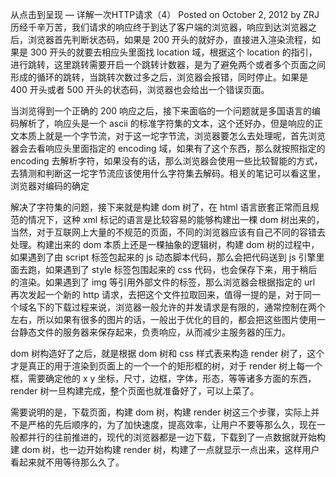 从点击到呈现 — 详解一次HTTP请求（4）
Posted on October 2, 2012 by ZRJ 历经千辛万苦，我们请求的响应终于到达了客户端的浏览器，响应到达浏览器之后，浏览器首先判断状态码，如果是 200 开头的就好办，直接进入渲染流程，如果是 300 开头的就要去相应头里面找 location 域，根据这个 location 的指引，进行跳转，这里跳转需要开启一个跳转计数器，是为了避免两个或者多个页面之间形成的循环的跳转，当跳转次数过多之后，浏览器会报错，同时停止。如果是 400 开头或者 500 开头的状态码，浏览器也会给出一个错误页面。

当浏览得到一个正确的 200 响应之后，接下来面临的一个问题就是多国语言的编码解析了，响应头是一个 ascii 的标准字符集的文本，这个还好办，但是响应的正文本质上就是一个字节流，对于这一坨字节流，浏览器要怎么去处理呢，首先浏览器会去看响应头里面指定的 encoding 域，如果有了这个东西，那么就按照指定的 encoding 去解析字符，如果没有的话，那么浏览器会使用一些比较智能的方式，去猜测和判断这一坨字节流应该使用什么字符集去解码。相关的笔记可以看这里，浏览器对编码的确定

解决了字符集的问题，接下来就是构建 dom 树了，在 html 语言嵌套正常而且规范的情况下，这种 xml 标记的语言是比较容易的能够构建出一棵 dom 树出来的，当然，对于互联网上大量的不规范的页面，不同的浏览器应该有自己不同的容错去处理。构建出来的 dom 本质上还是一棵抽象的逻辑树，构建 dom 树的过程中，如果遇到了由 script 标签包起来的 js 动态脚本代码，那么会把代码送到 js 引擎里面去跑，如果遇到了 style 标签包围起来的 css 代码，也会保存下来，用于稍后的渲染。如果遇到了 img 等引用外部文件的标签，那么浏览器会根据指定的 url 再次发起一个新的 http 请求，去把这个文件拉取回来，值得一提的是，对于同一个域名下的下载过程来说，浏览器一般允许的并发请求是有限的，通常控制在两个左右，所以如果有很多的图片的话，一般出于优化的目的，都会把这些图片使用一台静态文件的服务器来保存起来，负责响应，从而减少主服务器的压力。

dom 树构造好了之后，就是根据 dom 树和 css 样式表来构造 render 树了，这个才是真正的用于渲染到页面上的一个一个的矩形框的树，对于 render 树上每一个框，需要确定他的 x y 坐标，尺寸，边框，字体，形态，等等诸多方面的东西，render 树一旦构建完成，整个页面也就准备好了，可以上菜了。

需要说明的是，下载页面，构建 dom 树，构建 render 树这三个步骤，实际上并不是严格的先后顺序的，为了加快速度，提高效率，让用户不要等那么久，现在一般都并行的往前推进的，现代的浏览器都是一边下载，下载到了一点数据就开始构建 dom 树，也一边开始构建 render 树，构建了一点就显示一点出来，这样用户看起来就不用等待那么久了。

